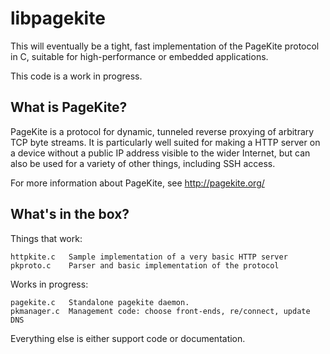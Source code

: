 # libpagekite #

This will eventually be a tight, fast implementation of the PageKite protocol
in C, suitable for high-performance or embedded applications.

This code is a work in progress.


## What is PageKite? ##

PageKite is a protocol for dynamic, tunneled reverse proxying of arbitrary
TCP byte streams.  It is particularly well suited for making a HTTP server
on a device without a public IP address visible to the wider Internet, but
can also be used for a variety of other things, including SSH access.

For more information about PageKite, see http://pagekite.org/


## What's in the box? ##

Things that work:

    httpkite.c   Sample implementation of a very basic HTTP server
    pkproto.c    Parser and basic implementation of the protocol

Works in progress:

    pagekite.c   Standalone pagekite daemon.
    pkmanager.c  Management code: choose front-ends, re/connect, update DNS

Everything else is either support code or documentation.

